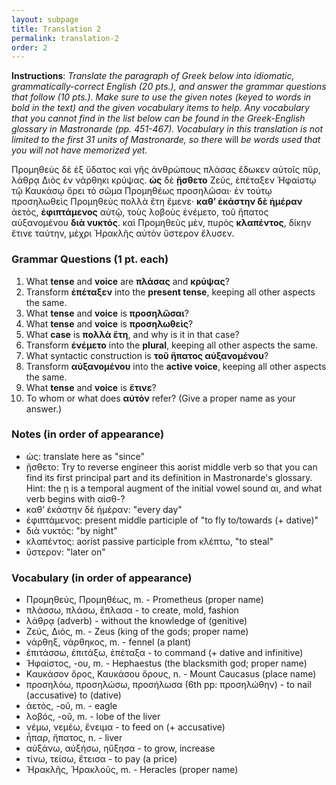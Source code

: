 ```yaml
---
layout: subpage
title: Translation 2
permalink: translation-2
order: 2
---
```


**Instructions**: *Translate the paragraph of Greek below into idiomatic, grammatically-correct English (20 pts.), and answer the grammar questions that follow (10 pts.). Make sure to use the given notes (keyed to words in bold in the text) and the given vocabulary items to help. Any vocabulary that you cannot find in the list below can be found in the Greek-English glossary in Mastronarde (pp. 451-467). Vocabulary in this translation is not limited to the first 31 units of Mastronarde, so there* will *be words used that you will not have memorized yet.*

Προμηθεὺς δὲ ἐξ ὕδατος καὶ γῆς ἀνθρώπους πλάσας ἔδωκεν αὐτοῖς πῦρ, λάθρᾳ Διὸς ἐν νάρθηκι κρύψας. **ὡς** δὲ **ᾔσθετο** Ζεύς, ἐπέταξεν Ἡφαίστῳ τῷ Καυκάσῳ ὄρει τὸ σῶμα Προμηθέως προσηλῶσαι· ἐν τούτῳ προσηλωθεὶς Προμηθεὺς πολλὰ ἔτη ἔμενε· **καθʼ ἑκάστην δὲ ἡμέραν** ἀετὸς, **ἐφιπτάμενος** αὐτῷ, τοὺς λοβοὺς ἐνέμετο, τοῦ ἥπατος αὐξανομένου **διὰ νυκτός**. καὶ Προμηθεὺς μὲν, πυρὸς **κλαπέντος**, δίκην ἔτινε ταύτην, μέχρι Ἡρακλῆς αὐτὸν ὕστερον ἔλυσεν.

### Grammar Questions (1 pt. each)

1. What **tense** and **voice** are **πλάσας** and **κρύψας**?
2. Transform **ἐπέταξεν** into the **present tense**, keeping all other aspects the same.
3. What **tense** and **voice** is **προσηλῶσαι**?
4. What **tense** and **voice** is **προσηλωθεὶς**?
5. What **case** is **πολλὰ ἔτη**, and why is it in that case?
6. Transform **ἐνέμετο** into the **plural**, keeping all other aspects the same.
7. What syntactic construction is **τοῦ ἤπατος αὐξανομένου**?
8. Transform **αὐξανομένου** into the **active voice**, keeping all other aspects the same.
9. What **tense** and **voice** is **ἔτινε**?
10. To whom or what does **αὐτὸν** refer? (Give a proper name as your answer.)

### Notes (in order of appearance)

* ὡς: translate here as "since"
* ᾔσθετο: Try to reverse engineer this aorist middle verb so that you can find its first principal part and its definition in Mastronarde's glossary. Hint: the ῃ is a temporal augment of the initial vowel sound αι, and what verb begins with αἰσθ-?
* καθʼ ἑκάστην δὲ ἡμέραν: "every day"
* ἐφιπτάμενος: present middle participle of "to fly to/towards (+ dative)"
* διὰ νυκτός: "by night"
* κλαπέντος: aorist passive participle from κλέπτω, "to steal"
* ὕστερον: "later on"

### Vocabulary (in order of appearance)

* Προμηθεύς, Προμηθέως, m. - Prometheus (proper name)
* πλάσσω, πλάσω, ἔπλασα - to create, mold, fashion
* λάθρᾳ (adverb) - without the knowledge of (genitive)
* Ζεύς, Διός, m. - Zeus (king of the gods; proper name)
* νάρθηξ, νάρθηκος, m. - fennel (a plant)
* ἐπιτάσσω, ἐπιτάξω, ἐπέταξα - to command (+ dative and infinitive)
* Ἡφαίστος, -ου, m. - Hephaestus (the blacksmith god; proper name)
* Καυκάσον ὄρος, Καυκάσου ὄρους, n. - Mount Caucasus (place name)
* προσηλόω, προσηλώσω, προσήλωσα (6th pp: προσηλώθην) - to nail (accusative) to (dative)
* ἀετός, -οῦ, m. - eagle
* λοβός, -οῦ, m. - lobe of the liver
* νέμω, νεμέω, ἔνειμα - to feed on (+ accusative)
* ἧπαρ, ἥπατος, n. - liver
* αὐξάνω, αὐξήσω, ηὔξησα - to grow, increase
* τίνω, τείσω, ἔτεισα - to pay (a price)
* Ἡρακλῆς, Ἡρακλοῦς, m. - Heracles (proper name)
